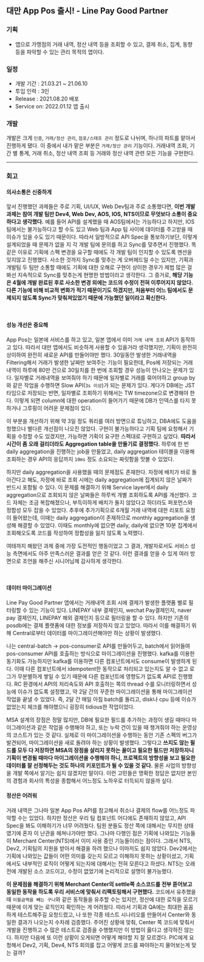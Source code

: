 ## 대만 App Pos 출시! - Line Pay Good Partner

### 기획

- 앱으로 가맹점의 거래 내역, 정산 내역 등을 조회할 수 있고, 결제 취소, 집계, 동향 등을 파악할 수 있는 관리 목적의 앱이다.

### 일정

- 개발 기간 : 21.03.21 ~ 21.06.10
- 투입 인력 : 3인
- Release : 2021.08.20 배포
- Service on: 2022.01.12 앱 출시

### 개발

개발은 크게 `인증`, `거래/정산 관리`, `점포/스태프 관리` 정도로 나뉘며, 하나의 파트를 맡아서 진행하게 됐다. 이 중에서 내가 맡은 부분은 `거래/정산 관리` 기능이다. 
거래내역 조회, 기간 별 통계, 거래 취소, 정산 내역 조회 등 거래와 정산 내역 관련 모든 기능을 구현한다.

<hr>

### 회고

#### 의사소통은 신중하게

앞서 진행했던 과제들은 주로 기획, UI/UX, Web Dev팀과 주로 소통했다면, **이번 개발 과제는 참여 개발 팀만 Dev4, Web Dev, AOS, IOS, NTS이므로 무엇보다 소통이 중요하다고 생각했다.** 예를 들어 API를 설계했을 때 AOS팀에서는 가능하다고 하지만, IOS팀에서는 불가능하다고 할 수도 있고 Web 팀과 App 팀 사이에 데이터를 주고받을 때 이슈가 있을 수도 있기 때문이다. 따라서 일방적으로 API Spec을 통보하기보단, 이렇게 설계되었을 때 문제가 없을 지 각 개발 팀에 문의를 하고 Sync를 맞추면서 진행했다. 똑같은 이유로 기획에 스펙 변경을 요구할 때에도 각 개발 팀이 인지할 수 있도록 멘션을 잊지않고 진행했다. 사소한 것까지 Sync를 맞추는 게 오버헤드일 수는 있지만, 기획과 개발팀 두 팀만 소통할 때에도 기획에 대한 오해로 구현이 상이한 경우가 제법 많은 걸 봐선 지속적으로 Sync를 맞추는게 현명한 방법이라고 생각한다. 그 증거로, **해당 기능은 4월에 개발 완료된 후로 사소한 변경 외에는 코드의 수정이 전혀 이루어지지 않았다. 다른 기능에 비해 비교적 변화가 적기 때문이기도 하겠지만, 처음부터 어느 팀에서도 문제되지 않도록 Sync가 맞춰져있었기 때문에 가능했던 일이라고 확신한다.**

<br>

#### 성능 개선은 중요해

App Pos는 일본에 서비스를 하고 있고, 일본 앱에서 이미 `거래 내역 조회` API가 동작하고 있다. 따라서 대만 앱에서도 비슷하게 사용할 수 있을거라 생각했지만, 기획이 완전히 상이하여 완전히 새로운 API를 만들어야만 했다. 30일동안 발생한 거래내역을 Filtering해서 거래가 발생한 날짜만 보여주는 기능이 필요한데, Pos에 저장되는 거래내역이 하루에 80만 건으로 30일치를 한 번에 조회할 경우 성능이 안나오는 문제가 있다. 일자별로 거래내역을 보여줘야 하기 때문에 일자별로 거래를 묶어야하고 group by와 같은 작업을 수행하면 Slow API(`3s 이상`)가 되는 문제가 있다. 게다가 DB에는 JST 타임으로 저장되는 반면, 일자별로 조회하기 위해서는 TW timezone으로 변경해야 한다. 이렇게 되면 column에 대한 operation이 들어가기 때문에 DB가 인덱스를 타지 못 하거나 그루핑이 어려운 문제점이 있다.

이 부분을 개선하기 위해 약 3일 정도 쿼리를 여러 방면으로 튜닝하고, DBA에도 도움을 청했으나 별다른 개선점이 나오진 않았다. 구현이 불가능하다고 기획 팀에 요청해서 기획을 수정할 수도 있겠지만, 가능하면 기획이 요구한 스펙대로 구현하고 싶었다. **따라서 시간이 좀 오래 걸리더라도 Aggregation table을 만들기로 결정했다.** 하루에 한 번 daily aggregation을 진행하는 job을 만들었고, daily aggregation 테이블을 이용해 조회하는 경우 API의 응답까지 `10ms` 정도 소요되는 짜릿함을 맛볼 수 있었다.

하지만 daily aggregation을 사용했을 때의 문제점도 존재한다. 자정에 배치가 바로 돌아간다고 해도, 자정에 바로 조회 시에는 daily aggregation에 집계되지 않은 날짜가 반드시 포함될 수 있다. 이 문제를 해결하기 위해 Service layer에서 daily aggregation으로 조회되지 않은 날짜들은 하루씩 개별 조회하도록 API를 개선했다. 코드 자체는 조금 복잡해졌으나, 부득이하게 배치가 돌지 않았다고 하더라도 퍼포먼스와 정합성 모두 잡을 수 있었다. 추후에 추가기획으로 6개월 거래 내역에 대한 리포트 요청이 들어왔는데, 이때는 daily aggregation이 존재하므로 monthly aggregation을 생성해 해결할 수 있었다. 이때도 monthly에 없으면 daily, daily에 없으면 10분 집계에서 조회해오도록 코드를 작성하여 정합성을 잃지 않도록 노력했다.

여태까지 해왔던 과제 중에 가장 도전적인 행동이었고 그 결과, 개발자로서도 서비스 성능 측면에서도 아주 만족스러운 결과를 얻은 것 같다. 이런 결과를 얻을 수 있게 여러 방면으로 조언을 해주신 시니어님께 감사하게 생각한다.

<br>

#### 데이터 마이그레이션

Line Pay Good Partner 앱에서는 거래내역 조회 시에 결제가 발생한 플랫폼 별로 필터링할 수 있는 기능이 있다. LINEPAY 내부 결제인지, wechat Pay결제인지, naver pay 결제인지, LINEPAY 해외 결제인지 등으로 필터링을 할 수 있다. 하지만 기존의 posdb에는 결제 플랫폼에 대한 정보를 저장하지 않고 있었다. 따라서 이를 해결하기 위해 Central로부터 데이터를 마이그레이션해야만 하는 상황이 발생했다.

나는 central-batch -> pos-consumer로 API를 만들어두고, batch에서 읽어들여 pos-consumer API를 호출하는 방식으로 마이그레이션을 진행했다. kafka를 이용한 동기화도 가능하지만 kafka를 이용하면 다른 컴포넌트에서도 consume이 발생하게 된다. 이때 다른 컴포넌트에서 idempotent한 동작으로 처리되고 있는지도 알 수 없고 로그가 무분별하게 쌓일 수 있기 때문에 다른 컴포넌트에 영향도가 없도록 API로 진행했다. RC 환경에서 API의 처리속도와 API 호출하는 쪽의 thread 수를 모니터링하면서 성능에 이슈가 없도록 설정했고, 약 2달 간의 꾸준한 마이그레이션을 통해 마이그레이션 작업을 끝낼 수 있었다. 즉, 2달 간 매일 아침 batch를 돌리고, disk나 cpu 등에 이슈가 없었는지 체크를 해야했으니 굉장히 tidious한 작업이었다.

MSA 설계의 장점은 정말 많지만, DB에 필요한 필드를 추가하는 과정이 생길 때마다 마이그레이션과 같은 작업을 수행해야 하고, 또는 누락 건이 있을 때 챙겨줘야 하는 운영상의 코스트가 있는 것 같다. 실제로 이 마이그레이션을 수행하는 동안 기존 스펙의 버그가 발견되어, 마이그레이션을 새로 돌려야 하는 상황이 발생했다. 그렇다고 **쓰지도 않는 필드를 모두 다 저장하면 MSA의 장점을 살리지 못하는 꼴이고 필요한 필드만 저장하자니 기획이 변경될 때마다 마이그레이션을 수행해야 하니, 프로젝트의 방향성을 보고 필요한 데이터를 잘 선정해두는 것도 하나의 키포인트가 될 수 있을 것 같다.** 물론 사업의 방향성을 개발 쪽에서 알기는 쉽지 않겠지만 말이다. 이런 고민들은 명확한 정답은 없지만 본인의 경험과 회사의 특성을 종합해서 어느정도 노하우로 터득되지 않을까 싶다.

#### 정산은 어려워

거래 내역은 그나마 일본 App Pos API를 참고해서 취소나 결제의 flow를 어느정도 파악할 수는 있었다. 하지만 정산은 우리 팀 컴포넌트 어디에도 존재하지 않았고, API Spec을 봐도 이해하기가 너무 어려웠다. 팀원 분들도 정산 쪽에 대해서는 무지한 상태였기에 혼자 이 난관을 헤쳐나가야만 했다. 그나마 다행인 점은 기획에 나와있는 기능들이 Merchant Center(NTS)에서 이미 사용 중인 기능들이라는 점이다. 그래서 NTS, Dev2, 기획팀의 지원을 받아서 해결을 하려 했으나 이마저도 쉽지 않았다. Dev2에서는 기획에 나와있는 값들이 어떤 의미를 갖는지 모르고 이해하지 못하는 상황이셨고, 기획에서도 내부적인 로직이 어떻게 되는지에 대해서는 전혀 모른다고 하셨다. NTS는 오래전에 개발된 소스 코드이고, 수정이 없었기에 논리적으로 설명이 불가능했다. 

**이 문제점을 해결하기 위해 Merchant Center의 settle쪽 소스코드를 전부 뜯어보고 동일한 동작을 하도록 우리 서비스에 맞춰서 리팩토링해서 구현했다.** 코드에서 유추했을 때 `이월금액을 빼는 구나`와 같은 동작들을 유추할 수는 있지만, 정산에 대한 로직을 모르기 때문에 이게 맞는 로직인지 확인하는 게 어려웠다. 따라서 기획과 QA에는 최대한 꼼꼼하게 테스트해주길 요청드렸고, 나 또한 각종 테스트 시나리오를 만들어서 Center와 동일한 결과가 나오는지 수차례 검증했다. 주어진 상황에 맞춰, Center 쪽 코드에 맞춰서 개발을 진행하고 수 많은 테스트로 검증을 수행했지만 이 방법이 옳다고 생각하진 않는다. 하지만 다음에 또 이런 상황이 오게되면 어떻게 해야할 지 잘 모르겠다. PIC에게 요청해서 Dev2, 기획, Dev4, NTS 회의를 잡고 어떻게 코드를 짜야하는지 물어보는게 맞는 걸까?


